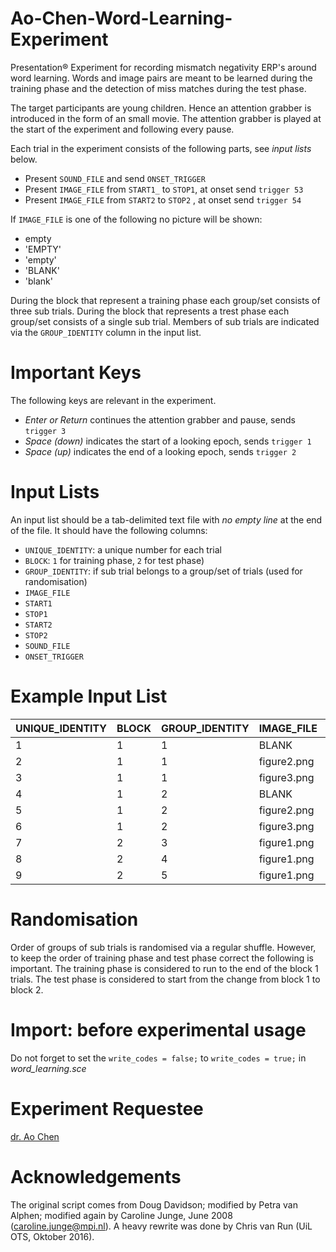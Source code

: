 # Ao-Chen-Word-Learning-Experiment
Presentation® Experiment for recording mismatch negativity ERP's around word 
learning. Words and image pairs are meant to be learned during the training 
phase and the detection of miss matches during the test phase.

The target participants are young children. Hence an attention grabber is 
introduced in the form of an small movie. The attention grabber is played at the 
start of the experiment and following every pause.

Each trial in the experiment consists of the following parts, see _input lists_ 
below.
* Present `SOUND_FILE` and send `ONSET_TRIGGER`
* Present `IMAGE_FILE` from `START1_` to `STOP1`, at onset send `trigger 53`
* Present `IMAGE_FILE` from `START2` to `STOP2` , at onset send `trigger 54`

If `IMAGE_FILE` is one of the following no picture will be shown:
* empty
* 'EMPTY'
* 'empty'
* 'BLANK'
* 'blank'

During the block that represent a training phase each group/set consists of three sub trials. 
During the block that represents a trest phase each group/set consists of a single sub trial.
Members of sub trials are indicated via the `GROUP_IDENTITY` column in the input list.


# Important Keys
The following keys are relevant in the experiment.
* *Enter or Return* continues the attention grabber and pause, sends `trigger 3`
* *Space (down)* indicates the start of a looking epoch, sends `trigger 1`
* *Space (up)* indicates the end of a looking epoch, sends `trigger 2`

# Input Lists
An input list should be a tab-delimited text file with _no empty line_ at the end of the file. 
It should have the following columns:
* `UNIQUE_IDENTITY`: a unique number for each trial
* `BLOCK`: `1` for training phase, `2` for test phase)
* `GROUP_IDENTITY`: if sub trial belongs to a group/set of trials (used for randomisation)
* `IMAGE_FILE`
* `START1`
* `STOP1`
* `START2`
* `STOP2`
* `SOUND_FILE`
* `ONSET_TRIGGER`

# Example Input List

| UNIQUE_IDENTITY | BLOCK | GROUP_IDENTITY | IMAGE_FILE  | START1 | STOP1 | START2 | STOP2 | SOUND_FILE | ONSET_TRIGGER |
|-----------------|-------|----------------|-------------|--------|-------|--------|-------|------------|---------------|
| 1               | 1     | 1              | BLANK       | 0      | 1000  | 0      | 0     | kitty.wav  | 10            |
| 2               | 1     | 1              | figure2.png | 0      | 1000  | 0      | 0     | kitty.wav  | 10            |
| 3               | 1     | 1              | figure3.png | 0      | 600   | 800    | 1000  | kitty.wav  | -1            |
| 4               | 1     | 2              | BLANK       | 0      | 1000  | 0      | 0     | kitty.wav  | 10            |
| 5               | 1     | 2              | figure2.png | 0      | 1000  | 0      | 0     | kitty.wav  | 10            |
| 6               | 1     | 2              | figure3.png | 0      | 600   | 800    | 1000  | kitty.wav  | -1            |
| 7               | 2     | 3              | figure1.png | 0      | 1000  | 0      | 0     | kitty.wav  | 11            |
| 8               | 2     | 4              | figure1.png | 0      | 1000  | 0      | 0     | kitty.wav  | 11            |
| 9               | 2     | 5              | figure1.png | 0      | 1000  | 0      | 0     | kitty.wav  | 11            |

# Randomisation
Order of groups of sub trials is randomised via a regular shuffle. 
However, to keep the order of training phase and test phase correct the following is important. 
The training phase is considered to run to the end of the block 1 trials.
The test phase is considered to start from the change from block 1 to block 2.

# Import: before experimental usage
Do not forget to set the `write_codes = false;` to `write_codes = true;` in _word_learning.sce_


# Experiment Requestee
[dr. Ao Chen](http://www.uu.nl/staff/AChen/0)

# Acknowledgements
The original script comes from Doug Davidson; modified by Petra van Alphen; modified again by Caroline Junge, June 2008 (caroline.junge@mpi.nl). 
A heavy rewrite was done by Chris van Run (UiL OTS, Oktober 2016).